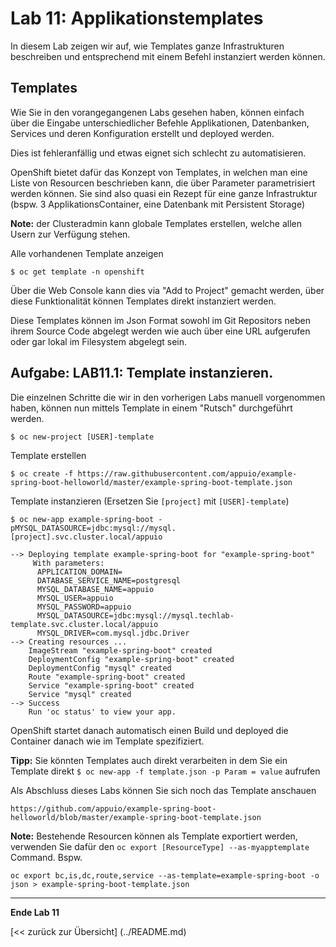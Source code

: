 # Lab 11: Applikationstemplates

In diesem Lab zeigen wir auf, wie Templates ganze Infrastrukturen beschreiben und entsprechend mit einem Befehl instanziert werden können.

## Templates

Wie Sie in den vorangegangenen Labs gesehen haben, können einfach über die Eingabe unterschiedlicher Befehle Applikationen, Datenbanken, Services und deren Konfiguration erstellt und deployed werden.

Dies ist fehleranfällig und etwas eignet sich schlecht zu automatisieren.

OpenShift bietet dafür das Konzept von Templates, in welchen man eine Liste von Resourcen beschrieben kann, die über Parameter parametrisiert werden können. Sie sind also quasi ein Rezept für eine ganze Infrastruktur (bspw. 3 ApplikationsContainer, eine Datenbank mit Persistent Storage)

**Note:** der Clusteradmin kann globale Templates erstellen, welche allen Usern zur Verfügung stehen.

Alle vorhandenen Template anzeigen
```
$ oc get template -n openshift
```

Über die Web Console kann dies via "Add to Project" gemacht werden, über diese Funktionalität können Templates direkt instanziert werden.

Diese Templates können im Json Format sowohl im Git Repositors neben ihrem Source Code abgelegt werden wie auch über eine URL aufgerufen oder gar lokal im Filesystem abgelegt sein. 

## Aufgabe: LAB11.1: Template instanzieren.

Die einzelnen Schritte die wir in den vorherigen Labs manuell vorgenommen haben, können nun mittels Template in einem "Rutsch" durchgeführt werden. 

```
$ oc new-project [USER]-template
```

Template erstellen

```
$ oc create -f https://raw.githubusercontent.com/appuio/example-spring-boot-helloworld/master/example-spring-boot-template.json
```

Template instanzieren (Ersetzen Sie `[project]` mit `[USER]-template`)

```
$ oc new-app example-spring-boot -pMYSQL_DATASOURCE=jdbc:mysql://mysql.[project].svc.cluster.local/appuio

--> Deploying template example-spring-boot for "example-spring-boot"
     With parameters:
      APPLICATION_DOMAIN=
      DATABASE_SERVICE_NAME=postgresql
      MYSQL_DATABASE_NAME=appuio
      MYSQL_USER=appuio
      MYSQL_PASSWORD=appuio
      MYSQL_DATASOURCE=jdbc:mysql://mysql.techlab-template.svc.cluster.local/appuio
      MYSQL_DRIVER=com.mysql.jdbc.Driver
--> Creating resources ...
    ImageStream "example-spring-boot" created
    DeploymentConfig "example-spring-boot" created
    DeploymentConfig "mysql" created
    Route "example-spring-boot" created
    Service "example-spring-boot" created
    Service "mysql" created
--> Success
    Run 'oc status' to view your app.

```

OpenShift startet danach automatisch einen Build und deployed die Container danach wie im Template spezifiziert.

**Tipp:** Sie könnten Templates auch direkt verarbeiten in dem Sie ein Template direkt `$ oc new-app -f template.json -p Param = value` aufrufen

Als Abschluss dieses Labs können Sie sich noch das Template anschauen
```
https://github.com/appuio/example-spring-boot-helloworld/blob/master/example-spring-boot-template.json
```


**Note:** Bestehende Resourcen können als Template exportiert werden, verwenden Sie dafür den `oc export [ResourceType] --as-myapptemplate` Command.
Bspw. 

```
oc export bc,is,dc,route,service --as-template=example-spring-boot -o json > example-spring-boot-template.json
```

---

**Ende Lab 11**

[<< zurück zur Übersicht] (../README.md)
